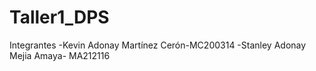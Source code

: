 # Taller1_DPS
Integrantes
-Kevin Adonay Martínez Cerón-MC200314
-Stanley Adonay Mejia Amaya- MA212116
